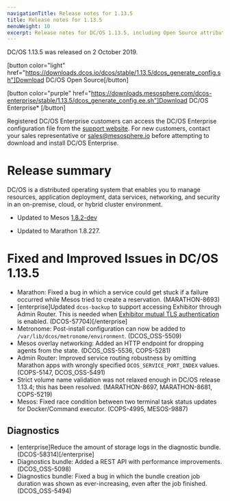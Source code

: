 ```yaml
---
navigationTitle: Release notes for 1.13.5
title: Release notes for 1.13.5
menuWeight: 10
excerpt: Release notes for DC/OS 1.13.5, including Open Source attribution, and version policy.
---
```

DC/OS 1.13.5 was released on 2 October 2019.

[button color="light" href="https://downloads.dcos.io/dcos/stable/1.13.5/dcos_generate_config.sh"]Download DC/OS Open Source[/button]

[button color="purple" href="https://downloads.mesosphere.com/dcos-enterprise/stable/1.13.5/dcos_generate_config.ee.sh"]Download DC/OS Enterprise* [/button]

Registered DC/OS Enterprise customers can access the DC/OS Enterprise configuration file from the [support website](https://support.mesosphere.com/s/downloads). For new customers, contact your sales representative or <a href="mailto:sales@mesosphere.io">sales@mesosphere.io</a> before attempting to download and install DC/OS Enterprise.


# Release summary
DC/OS is a distributed operating system that enables you to manage resources, application deployment, data services, networking, and security in an on-premise, cloud, or hybrid cluster environment.

- Updated to Mesos [1.8.2-dev](https://github.com/apache/mesos/blob/adc958f553c3728aab5529de56b0ddc30c0f9b68/CHANGELOG)

- Updated to Marathon 1.8.227.


# Fixed and Improved Issues in DC/OS 1.13.5
<!-- The issues that have been fixed and improved in DC/OS 1.13.5 are grouped by feature, functional area, or component.  -->
- Marathon: Fixed a bug in which a service could get stuck if a failure occurred while Mesos tried to create a reservation. (MARATHON-8693) 
- [enterprise]Updated `dcos-backup` to support accessing Exhibitor through Admin Router. This is needed when [Exhibitor mutual TLS authentication](https://docs.d2iq.com/mesosphere/dcos/1.13/security/ent/tls-ssl/exhibitor/) is enabled. (DCOS-57704)[/enterprise]
- Metronome: Post-install configuration can now be added to `/var/lib/dcos/metronome/environment`. (DCOS_OSS-5509)
- Mesos overlay networking: Added an HTTP endpoint for dropping agents from the state.  (DCOS_OSS-5536, COPS-5281)
- Admin Router: Improved service routing robustness by omitting Marathon apps with wrongly specified `DCOS_SERVICE_PORT_INDEX` values. (COPS-5147, DCOS_OSS-5491)
- Strict volume name validation was not relaxed enough in DC/OS release 1.13.4; this has been resolved. (MARATHON-8697, MARATHON-8681, COPS-5219)
- Mesos: Fixed race condition between two terminal task status updates for Docker/Command executor. (COPS-4995, MESOS-9887)


## Diagnostics
- [enterprise]Reduce the amount of storage logs in the diagnostic bundle. (DCOS-58314)[/enterprise]
- Diagnostics bundle: Added a REST API with performance improvements. (DCOS_OSS-5098)
- Diagnostics bundle: Fixed a bug in which the bundle creation job duration was shown as ever-increasing, even after the job finished.  (DCOS_OSS-5494)



